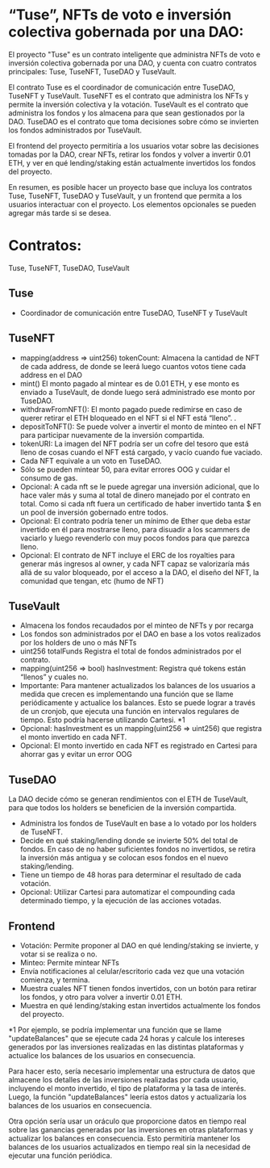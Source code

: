 # “Tuse”, NFTs de voto e inversión colectiva gobernada por una DAO:

El proyecto "Tuse" es un contrato inteligente que administra NFTs de voto e inversión colectiva gobernada por una DAO, y cuenta con cuatro contratos principales: Tuse, TuseNFT, TuseDAO y TuseVault.

El contrato Tuse es el coordinador de comunicación entre TuseDAO, TuseNFT y TuseVault. TuseNFT es el contrato que administra los NFTs y permite la inversión colectiva y la votación. TuseVault es el contrato que administra los fondos y los almacena para que sean gestionados por la DAO. TuseDAO es el contrato que toma decisiones sobre cómo se invierten los fondos administrados por TuseVault.

El frontend del proyecto permitiría a los usuarios votar sobre las decisiones tomadas por la DAO, crear NFTs, retirar los fondos y volver a invertir 0.01 ETH, y ver en qué lending/staking están actualmente invertidos los fondos del proyecto.

En resumen, es posible hacer un proyecto base que incluya los contratos Tuse, TuseNFT, TuseDAO y TuseVault, y un frontend que permita a los usuarios interactuar con el proyecto. Los elementos opcionales se pueden agregar más tarde si se desea.

# Contratos:

Tuse, TuseNFT, TuseDAO, TuseVault

## Tuse

- Coordinador de comunicación entre TuseDAO, TuseNFT y TuseVault

## TuseNFT

- mapping(address ⇒ uint256) tokenCount: Almacena la cantidad de NFT de cada address, de donde se leerá luego cuantos votos tiene cada address en el DAO
- mint() El monto pagado al mintear es de 0.01 ETH, y ese monto es enviado a TuseVault, de donde luego será administrado ese monto por TuseDAO.
- withdrawFromNFT(): El monto pagado puede redimirse en caso de querer retirar el ETH bloqueado en el NFT si el NFT está “lleno”. .
- depositToNFT(): Se puede volver a invertir el monto de minteo en el NFT para participar nuevamente de la inversión compartida.
- tokenURI: La imagen del NFT podría ser un cofre del tesoro que está lleno de cosas cuando el NFT está cargado, y vacío cuando fue vaciado.
- Cada NFT equivale a un voto en TuseDAO.
- Sólo se pueden mintear 50, para evitar errores OOG y cuidar el consumo de gas.
- Opcional: A cada nft se le puede agregar una inversión adicional, que lo hace valer más y suma al total de dinero manejado por el contrato en total. Como si cada nft fuera un certificado de haber invertido tanta $ en un pool de inversión gobernado entre todos.
- Opcional: El contrato podría tener un mínimo de Ether que deba estar invertido en él para mostrarse lleno, para disuadir a los scammers de vaciarlo y luego revenderlo con muy pocos fondos para que parezca lleno.
- Opcional: El contrato de NFT incluye el ERC de los royalties para generar más ingresos al owner, y cada NFT capaz se valorizaría más allá de su valor bloqueado, por el acceso a la DAO, el diseño del NFT, la comunidad que tengan, etc (humo de NFT)

## TuseVault

- Almacena los fondos recaudados por el minteo de NFTs y por recarga
- Los fondos son administrados por el DAO en base a los votos realizados por los holders de uno o más NFTs
- uint256 totalFunds Registra el total de fondos administrados por el contrato.
- mapping(uint256 ⇒ bool) hasInvestment: Registra qué tokens están “llenos” y cuales no.
- Importante: Para mantener actualizados los balances de los usuarios a medida que crecen es implementando una función que se llame periódicamente y actualice los balances. Esto se puede lograr a través de un cronjob, que ejecuta una función en intervalos regulares de tiempo. Esto podría hacerse utilizando Cartesi. \*1
- Opcional: hasInvestment es un mapping(uint256 ⇒ uint256) que registra el monto invertido en cada NFT.
- Opcional: El monto invertido en cada NFT es registrado en Cartesi para ahorrar gas y evitar un error OOG

## TuseDAO

La DAO decide cómo se generan rendimientos con el ETH de TuseVault, para que todos los holders se beneficien de la inversión compartida.

- Administra los fondos de TuseVault en base a lo votado por los holders de TuseNFT.
- Decide en qué staking/lending donde se invierte 50% del total de fondos. En caso de no haber suficientes fondos no invertidos, se retira la inversión más antigua y se colocan esos fondos en el nuevo staking/lending.
- Tiene un tiempo de 48 horas para determinar el resultado de cada votación.
- Opcional: Utilizar Cartesi para automatizar el compounding cada determinado tiempo, y la ejecución de las acciones votadas.

## Frontend

- Votación: Permite proponer al DAO en qué lending/staking se invierte, y votar si se realiza o no.
- Minteo: Permite mintear NFTs
- Envía notificaciones al celular/escritorio cada vez que una votación comienza, y termina.
- Muestra cuales NFT tienen fondos invertidos, con un botón para retirar los fondos, y otro para volver a invertir 0.01 ETH.
- Muestra en qué lending/staking estan invertidos actualmente los fondos del proyecto.

\*1 Por ejemplo, se podría implementar una función que se llame "updateBalances" que se ejecute cada 24 horas y calcule los intereses generados por las inversiones realizadas en las distintas plataformas y actualice los balances de los usuarios en consecuencia.

Para hacer esto, sería necesario implementar una estructura de datos que almacene los detalles de las inversiones realizadas por cada usuario, incluyendo el monto invertido, el tipo de plataforma y la tasa de interés. Luego, la función "updateBalances" leería estos datos y actualizaría los balances de los usuarios en consecuencia.

Otra opción sería usar un oráculo que proporcione datos en tiempo real sobre las ganancias generadas por las inversiones en otras plataformas y actualizar los balances en consecuencia. Esto permitiría mantener los balances de los usuarios actualizados en tiempo real sin la necesidad de ejecutar una función periódica.
